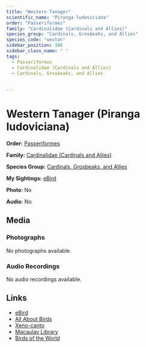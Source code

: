 ```yaml
---
title: "Western Tanager"
scientific_name: "Piranga ludoviciana"
order: "Passeriformes"
family: "Cardinalidae (Cardinals and Allies)"
species_group: "Cardinals, Grosbeaks, and Allies"
species_code: "westan"
sidebar_position: 386
sidebar_class_name: " "
tags: 
  - Passeriformes
  - Cardinalidae (Cardinals and Allies)
  - Cardinals, Grosbeaks, and Allies
  
  
---
```


# Western Tanager (Piranga ludoviciana)

**Order:** [Passeriformes](/tags/passeriformes)

**Family:** [Cardinalidae (Cardinals and Allies)](/tags/cardinalidae-cardinals-and-allies)

**Species Group:** [Cardinals, Grosbeaks, and Allies](/tags/cardinals-grosbeaks-and-allies)

**My Sightings:** [eBird](https://ebird.org/lifelist?r=world&time=life&spp=westan)

**Photo**: No 

**Audio**: No

## Media
### Photographs
No photographs available.

### Audio Recordings
No audio recordings available.

## Links
* [eBird](https://ebird.org/species/westan) 
* [All About Birds](https://www.allaboutbirds.org/guide/westan) 
* [Xeno-canto](https://www.xeno-canto.org/species/piranga-ludoviciana) 
* [Macaulay Library](https://search.macaulaylibrary.org/catalog?taxonCode=westan&sort=rating_rank_desc)
* [Birds of the World](https://birdsoftheworld.org/bow/species/westan)
